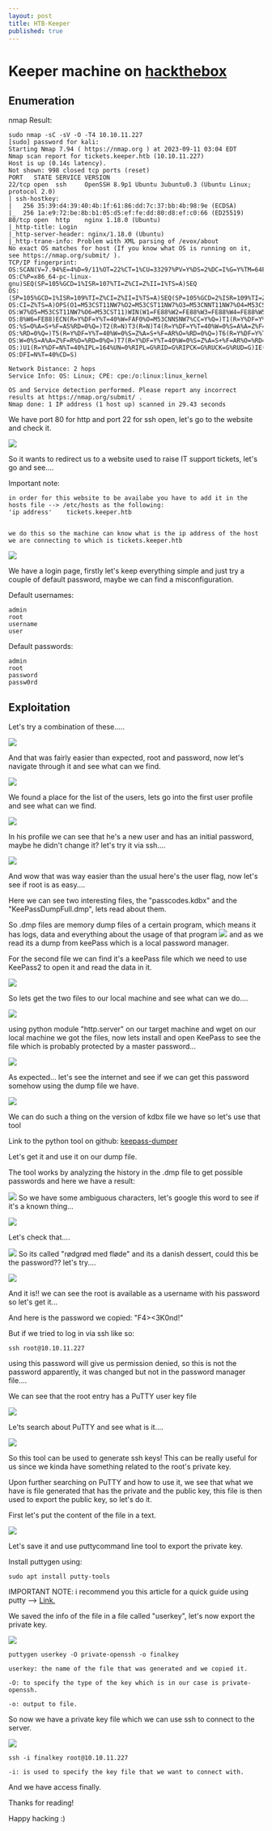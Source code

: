 ```yaml
---
layout: post
title: HTB-Keeper
published: true
---
```

# Keeper machine on [hackthebox](https://app.hackthebox.com)


## Enumeration


nmap Result:
```
sudo nmap -sC -sV -O -T4 10.10.11.227
[sudo] password for kali: 
Starting Nmap 7.94 ( https://nmap.org ) at 2023-09-11 03:04 EDT
Nmap scan report for tickets.keeper.htb (10.10.11.227)
Host is up (0.14s latency).
Not shown: 998 closed tcp ports (reset)
PORT   STATE SERVICE VERSION
22/tcp open  ssh     OpenSSH 8.9p1 Ubuntu 3ubuntu0.3 (Ubuntu Linux; protocol 2.0)
| ssh-hostkey: 
|   256 35:39:d4:39:40:4b:1f:61:86:dd:7c:37:bb:4b:98:9e (ECDSA)
|_  256 1a:e9:72:be:8b:b1:05:d5:ef:fe:dd:80:d8:ef:c0:66 (ED25519)
80/tcp open  http    nginx 1.18.0 (Ubuntu)
|_http-title: Login
|_http-server-header: nginx/1.18.0 (Ubuntu)
|_http-trane-info: Problem with XML parsing of /evox/about
No exact OS matches for host (If you know what OS is running on it, see https://nmap.org/submit/ ).
TCP/IP fingerprint:
OS:SCAN(V=7.94%E=4%D=9/11%OT=22%CT=1%CU=33297%PV=Y%DS=2%DC=I%G=Y%TM=64FEBC0
OS:C%P=x86_64-pc-linux-gnu)SEQ(SP=105%GCD=1%ISR=107%TI=Z%CI=Z%II=I%TS=A)SEQ
OS:(SP=105%GCD=1%ISR=109%TI=Z%CI=Z%II=I%TS=A)SEQ(SP=105%GCD=2%ISR=109%TI=Z%
OS:CI=Z%TS=A)OPS(O1=M53CST11NW7%O2=M53CST11NW7%O3=M53CNNT11NW7%O4=M53CST11N
OS:W7%O5=M53CST11NW7%O6=M53CST11)WIN(W1=FE88%W2=FE88%W3=FE88%W4=FE88%W5=FE8
OS:8%W6=FE88)ECN(R=Y%DF=Y%T=40%W=FAF0%O=M53CNNSNW7%CC=Y%Q=)T1(R=Y%DF=Y%T=40
OS:%S=O%A=S+%F=AS%RD=0%Q=)T2(R=N)T3(R=N)T4(R=Y%DF=Y%T=40%W=0%S=A%A=Z%F=R%O=
OS:%RD=0%Q=)T5(R=Y%DF=Y%T=40%W=0%S=Z%A=S+%F=AR%O=%RD=0%Q=)T6(R=Y%DF=Y%T=40%
OS:W=0%S=A%A=Z%F=R%O=%RD=0%Q=)T7(R=Y%DF=Y%T=40%W=0%S=Z%A=S+%F=AR%O=%RD=0%Q=
OS:)U1(R=Y%DF=N%T=40%IPL=164%UN=0%RIPL=G%RID=G%RIPCK=G%RUCK=G%RUD=G)IE(R=Y%
OS:DFI=N%T=40%CD=S)

Network Distance: 2 hops
Service Info: OS: Linux; CPE: cpe:/o:linux:linux_kernel

OS and Service detection performed. Please report any incorrect results at https://nmap.org/submit/ .
Nmap done: 1 IP address (1 host up) scanned in 29.43 seconds
```

We have port 80 for http and port 22 for ssh open, let's go to the website and check it.

![](../assets/images/keeper/20230911100713.png)

So it wants to redirect us to a website used to raise IT support tickets, let's go and see....

Important note:
```
in order for this website to be availabe you have to add it in the hosts file --> /etc/hosts as the following:
'ip address'    tickets.keeper.htb


we do this so the machine can know what is the ip address of the host we are connecting to which is tickets.keeper.htb
```

![](../assets/images/keeper/20230911101104.png)

We have a login page, firstly let's keep everything simple and just try a couple of default password, maybe we can find a misconfiguration.

Default usernames:
```
admin
root
username
user
```
Default passwords:
```
admin
root
password
passw0rd
```
## Exploitation


Let's try a combination of these.....


![](../assets/images/keeper/20230911101443.png)

And that was fairly easier than expected, root and password, now let's navigate through it and see what can we find.


![](../assets/images/keeper/20230911101714.png)

We found a place for the list of the users, lets go into the first user profile and see what can we find.


![](../assets/images/keeper/20230911101802.png)

In his profile we can see that he's a new user and has an initial password, maybe he didn't change it? let's try it via ssh....


![](../assets/images/keeper/20230911102027.png)

And wow that was way easier than the usual here's the user flag, now let's see if root is as easy....


Here we can see two interesting files, the "passcodes.kdbx" and the "KeePassDumpFull.dmp", lets read about them.

So .dmp files are memory dump files of a certain program, which means it has logs, data and everything about the usage of that program ![](../assets/images/keeper/20230911103559.png)
and as we read its a dump from keePass which is a local password manager.

For the second file we can find it's a keePass file which we need to use KeePass2 to open it and read the data in it.

![](../assets/images/keeper/20230911103846.png)

So lets get the two files to our local machine and see what can we do....

![](../assets/images/keeper/20230911104120.png)

using python module "http.server" on our target machine and wget on our local machine we got the files, now lets install and open KeePass to see the file which is probably protected by a master password...

![](../assets/images/keeper/20230911104356.png)

As expected... let's see the internet and see if we can get this password somehow using the dump file we have.

![](../assets/images/keeper/20230911104752.png)

We can do such a thing on the version of kdbx file we have so let's use that tool

Link to the python tool on github: [keepass-dumper](https://github.com/CMEPW/keepass-dump-masterkey)

Let's get it and use it on our dump file.

The tool works by analyzing the history in the .dmp file to get possible passwords and here we have a result:

![](../assets/images/keeper/20230911105249.png)
So we have some ambiguous characters, let's google this word to see if it's a known thing...

![](../assets/images/keeper/20230911105509.png)

Let's check that....

![](../assets/images/keeper/20230911105536.png)
So its called "rødgrød med fløde" and its a danish dessert, could this be the password?? let's try....

![](../assets/images/keeper/20230911105713.png)

And it is!!
we can see the root is available as a username with his password so let's get it...

And here is the password we copied: "F4><3K0nd!"

But if we tried to log in via ssh like so:
```
ssh root@10.10.11.227
```

using this password will give us permission denied, so this is not the password apparently, it was changed but not in the password manager file....

We can see that the root entry has a PuTTY user key file

![](../assets/images/keeper/20230911110541.png)


Le'ts search about PuTTY and see what is it....

![](../assets/images/keeper/20230911113354.png)

So this tool can be used to generate ssh keys!
This can be really useful for us since we kinda have something related to the root's private key.

Upon further searching on PuTTY and how to use it, we see that what we have is file generated that has the private and the public key, this file is then used to export the public key, so let's do it.

First let's put the content of the file in a text.

![](../assets/images/keeper/20230911113821.png)

Let's save it and use puttycommand line tool to export the private key.

Install puttygen using:
```
sudo apt install putty-tools
```


IMPORTANT NOTE: i recommend you this article for a quick guide using putty --> [Link.](https://www.ssh.com/academy/ssh/putty/linux/puttygen)

We saved the info of the file in a file called "userkey", let's now export the private key.


![](../assets/images/keeper/20230911114441.png)

```
puttygen userkey -O private-openssh -o finalkey

userkey: the name of the file that was generated and we copied it.

-O: to specify the type of the key which is in our case is private-openssh.

-o: output to file.
```

So now we have a private key file which we can use ssh to connect to the server.

![](../assets/images/keeper/20230911114703.png)

```
ssh -i finalkey root@10.10.11.227

-i: is used to specify the key file that we want to connect with.
```

And we have access finally.


Thanks for reading!

Happy hacking :)
